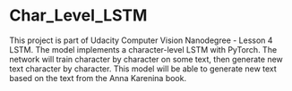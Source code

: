 # Char_Level_LSTM
This project is part of Udacity Computer Vision Nanodegree - Lesson 4 LSTM. The model implements a character-level LSTM with PyTorch. The network will train character by character on some text, then generate new text character by character. This model will be able to generate new text based on the text from the Anna Karenina book.
